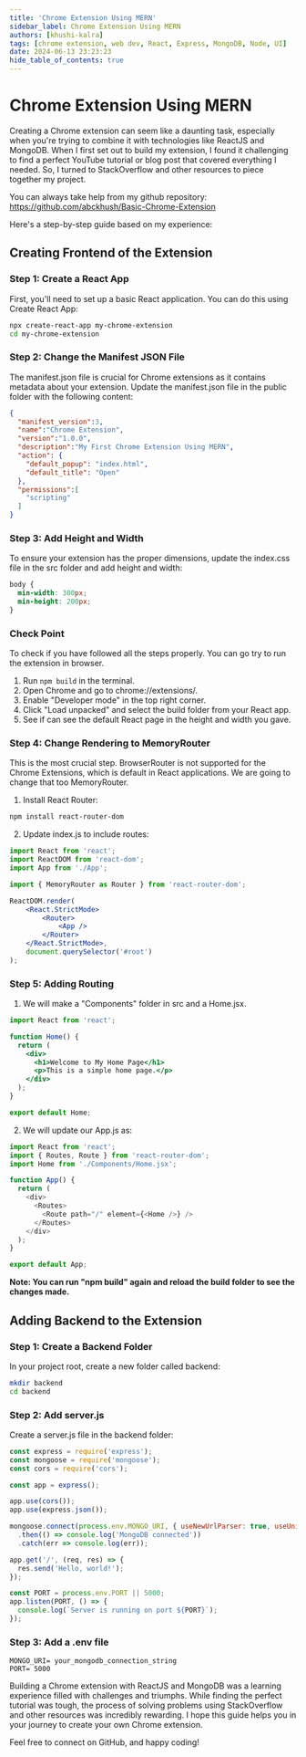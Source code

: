 ```yaml
---
title: 'Chrome Extension Using MERN'
sidebar_label: Chrome Extension Using MERN
authors: [khushi-kalra]
tags: [chrome extension, web dev, React, Express, MongoDB, Node, UI]
date: 2024-06-13 23:23:23
hide_table_of_contents: true
---
```


# Chrome Extension Using MERN

Creating a Chrome extension can seem like a daunting task, especially when you're trying to combine it with technologies like ReactJS and MongoDB. When I first set out to build my extension, I found it challenging to find a perfect YouTube tutorial or blog post that covered everything I needed. So, I turned to StackOverflow and other resources to piece together my project.

You can always take help from my github repository: https://github.com/abckhush/Basic-Chrome-Extension

Here's a step-by-step guide based on my experience:

## Creating Frontend of the Extension

### Step 1: Create a React App
First, you'll need to set up a basic React application. You can do this using Create React App:

```bash
npx create-react-app my-chrome-extension
cd my-chrome-extension
```

### Step 2: Change the Manifest JSON File
The manifest.json file is crucial for Chrome extensions as it contains metadata about your extension. Update the manifest.json file in the public folder with the following content:

```json
{
  "manifest_version":3,
  "name":"Chrome Extension", 
  "version":"1.0.0",
  "description":"My First Chrome Extension Using MERN", 
  "action": {
    "default_popup": "index.html",
    "default_title": "Open"
  },
  "permissions":[
    "scripting"
  ]
}
```

### Step 3: Add Height and Width
To ensure your extension has the proper dimensions, update the index.css file in the src folder and add height and width:

```css
body {
  min-width: 300px;
  min-height: 200px;
}
```

### Check Point
To check if you have followed all the steps properly. You can go try to run the extension in browser. 
1. Run `npm build` in the terminal.
2. Open Chrome and go to chrome://extensions/.
3. Enable "Developer mode" in the top right corner.
4. Click "Load unpacked" and select the build folder from your React app.
5. See if can see the default React page in the height and width you gave.

### Step 4: Change Rendering to MemoryRouter
This is the most crucial step. BrowserRouter is not supported for the Chrome Extensions, which is default in React applications. We are going to change that too MemoryRouter.
1. Install React Router:

```bash
npm install react-router-dom
```

2. Update index.js to include routes:

```jsx
import React from 'react';
import ReactDOM from 'react-dom';
import App from './App';

import { MemoryRouter as Router } from 'react-router-dom';

ReactDOM.render(
    <React.StrictMode>
        <Router>
            <App />
        </Router>
    </React.StrictMode>,
    document.querySelector('#root')
);
```

### Step 5: Adding Routing
1. We will make a "Components" folder in src and a Home.jsx.
```jsx
import React from 'react';

function Home() {
  return (
    <div>
      <h1>Welcome to My Home Page</h1>
      <p>This is a simple home page.</p>
    </div>
  );
}

export default Home;
```

2. We will update our App.js as:
```js
import React from 'react';
import { Routes, Route } from 'react-router-dom';
import Home from './Components/Home.jsx';

function App() {
  return (
    <div>
      <Routes>
        <Route path="/" element={<Home />} />
      </Routes>
    </div>
  );
}

export default App;
```
**Note: You can run "npm build" again and reload the build folder to see the changes made.**
 
## Adding Backend to the Extension

### Step 1: Create a Backend Folder
In your project root, create a new folder called backend:

```bash
mkdir backend
cd backend
```

### Step 2: Add server.js
Create a server.js file in the backend folder:

```javascript
const express = require('express');
const mongoose = require('mongoose');
const cors = require('cors');

const app = express();

app.use(cors());
app.use(express.json());

mongoose.connect(process.env.MONGO_URI, { useNewUrlParser: true, useUnifiedTopology: true })
  .then(() => console.log('MongoDB connected'))
  .catch(err => console.log(err));

app.get('/', (req, res) => {
  res.send('Hello, world!');
});

const PORT = process.env.PORT || 5000;
app.listen(PORT, () => {
  console.log(`Server is running on port ${PORT}`);
});
```
### Step 3: Add a .env file

```env
MONGO_URI= your_mongodb_connection_string
PORT= 5000
```

Building a Chrome extension with ReactJS and MongoDB was a learning experience filled with challenges and triumphs. While finding the perfect tutorial was tough, the process of solving problems using StackOverflow and other resources was incredibly rewarding. I hope this guide helps you in your journey to create your own Chrome extension.

Feel free to connect on GitHub, and happy coding!
